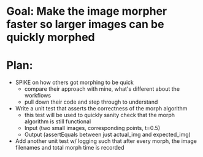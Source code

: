 # Goal: Make the image morpher faster so larger images can be quickly morphed

# Plan:
* SPIKE on how others got morphing to be quick
    - compare their approach with mine, what's different about the workflows
    - pull down their code and step through to understand
* Write a unit test that asserts the correctness of the morph algorithm
    - this test will be used to quickly sanity check that the morph algorithm is still functional
    - Input (two small images, corresponding points, t=0.5) 
    - Output (assertEquals between just actual_img and expected_img)
* Add another unit test w/ logging such that after every morph, the image filenames and total morph time is recorded
